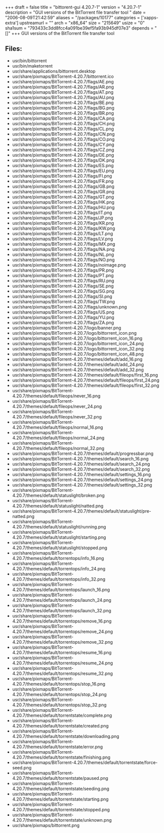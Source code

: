 +++
draft = false
title = "bittorent-gui 4.20.7-1"
version = "4.20.7-1"
description = "GUI versions of the BitTorrent file transfer tool "
date = "2006-08-09T21:42:59"
aliases = "/packages/10177"
categories = ['xapps-extra']
upstreamurl = ""
arch = "x86_64"
size = "215649"
usize = "0"
sha1sum = "793433c3dd8fcc4a091be39ef5fa93b945df07e3"
depends = "[]"
+++
GUI versions of the BitTorrent file transfer tool 

## Files: 
* usr/bin/bittorrent
* usr/bin/maketorrent
* usr/share/applications/bittorrent.desktop
* usr/share/pixmaps/BitTorrent-4.20.7/bittorrent.ico
* usr/share/pixmaps/BitTorrent-4.20.7/flags/AE.png
* usr/share/pixmaps/BitTorrent-4.20.7/flags/AR.png
* usr/share/pixmaps/BitTorrent-4.20.7/flags/AT.png
* usr/share/pixmaps/BitTorrent-4.20.7/flags/AU.png
* usr/share/pixmaps/BitTorrent-4.20.7/flags/BE.png
* usr/share/pixmaps/BitTorrent-4.20.7/flags/BG.png
* usr/share/pixmaps/BitTorrent-4.20.7/flags/BR.png
* usr/share/pixmaps/BitTorrent-4.20.7/flags/CA.png
* usr/share/pixmaps/BitTorrent-4.20.7/flags/CH.png
* usr/share/pixmaps/BitTorrent-4.20.7/flags/CL.png
* usr/share/pixmaps/BitTorrent-4.20.7/flags/CN.png
* usr/share/pixmaps/BitTorrent-4.20.7/flags/CO.png
* usr/share/pixmaps/BitTorrent-4.20.7/flags/CY.png
* usr/share/pixmaps/BitTorrent-4.20.7/flags/CZ.png
* usr/share/pixmaps/BitTorrent-4.20.7/flags/DE.png
* usr/share/pixmaps/BitTorrent-4.20.7/flags/DK.png
* usr/share/pixmaps/BitTorrent-4.20.7/flags/ES.png
* usr/share/pixmaps/BitTorrent-4.20.7/flags/EU.png
* usr/share/pixmaps/BitTorrent-4.20.7/flags/FI.png
* usr/share/pixmaps/BitTorrent-4.20.7/flags/FR.png
* usr/share/pixmaps/BitTorrent-4.20.7/flags/GB.png
* usr/share/pixmaps/BitTorrent-4.20.7/flags/GR.png
* usr/share/pixmaps/BitTorrent-4.20.7/flags/GT.png
* usr/share/pixmaps/BitTorrent-4.20.7/flags/HK.png
* usr/share/pixmaps/BitTorrent-4.20.7/flags/HU.png
* usr/share/pixmaps/BitTorrent-4.20.7/flags/IT.png
* usr/share/pixmaps/BitTorrent-4.20.7/flags/JP.png
* usr/share/pixmaps/BitTorrent-4.20.7/flags/KR.png
* usr/share/pixmaps/BitTorrent-4.20.7/flags/KW.png
* usr/share/pixmaps/BitTorrent-4.20.7/flags/LT.png
* usr/share/pixmaps/BitTorrent-4.20.7/flags/LV.png
* usr/share/pixmaps/BitTorrent-4.20.7/flags/MX.png
* usr/share/pixmaps/BitTorrent-4.20.7/flags/NA.png
* usr/share/pixmaps/BitTorrent-4.20.7/flags/NL.png
* usr/share/pixmaps/BitTorrent-4.20.7/flags/NO.png
* usr/share/pixmaps/BitTorrent-4.20.7/flags/noimage.png
* usr/share/pixmaps/BitTorrent-4.20.7/flags/PR.png
* usr/share/pixmaps/BitTorrent-4.20.7/flags/PT.png
* usr/share/pixmaps/BitTorrent-4.20.7/flags/RU.png
* usr/share/pixmaps/BitTorrent-4.20.7/flags/SE.png
* usr/share/pixmaps/BitTorrent-4.20.7/flags/SG.png
* usr/share/pixmaps/BitTorrent-4.20.7/flags/SI.png
* usr/share/pixmaps/BitTorrent-4.20.7/flags/TW.png
* usr/share/pixmaps/BitTorrent-4.20.7/flags/unknown.png
* usr/share/pixmaps/BitTorrent-4.20.7/flags/US.png
* usr/share/pixmaps/BitTorrent-4.20.7/flags/YU.png
* usr/share/pixmaps/BitTorrent-4.20.7/flags/ZA.png
* usr/share/pixmaps/BitTorrent-4.20.7/logo/banner.png
* usr/share/pixmaps/BitTorrent-4.20.7/logo/bittorrent_icon.png
* usr/share/pixmaps/BitTorrent-4.20.7/logo/bittorrent_icon_16.png
* usr/share/pixmaps/BitTorrent-4.20.7/logo/bittorrent_icon_24.png
* usr/share/pixmaps/BitTorrent-4.20.7/logo/bittorrent_icon_32.png
* usr/share/pixmaps/BitTorrent-4.20.7/logo/bittorrent_icon_48.png
* usr/share/pixmaps/BitTorrent-4.20.7/themes/default/add_16.png
* usr/share/pixmaps/BitTorrent-4.20.7/themes/default/add_24.png
* usr/share/pixmaps/BitTorrent-4.20.7/themes/default/add_32.png
* usr/share/pixmaps/BitTorrent-4.20.7/themes/default/fileops/first_16.png
* usr/share/pixmaps/BitTorrent-4.20.7/themes/default/fileops/first_24.png
* usr/share/pixmaps/BitTorrent-4.20.7/themes/default/fileops/first_32.png
* usr/share/pixmaps/BitTorrent-4.20.7/themes/default/fileops/never_16.png
* usr/share/pixmaps/BitTorrent-4.20.7/themes/default/fileops/never_24.png
* usr/share/pixmaps/BitTorrent-4.20.7/themes/default/fileops/never_32.png
* usr/share/pixmaps/BitTorrent-4.20.7/themes/default/fileops/normal_16.png
* usr/share/pixmaps/BitTorrent-4.20.7/themes/default/fileops/normal_24.png
* usr/share/pixmaps/BitTorrent-4.20.7/themes/default/fileops/normal_32.png
* usr/share/pixmaps/BitTorrent-4.20.7/themes/default/progressbar.png
* usr/share/pixmaps/BitTorrent-4.20.7/themes/default/search_16.png
* usr/share/pixmaps/BitTorrent-4.20.7/themes/default/search_24.png
* usr/share/pixmaps/BitTorrent-4.20.7/themes/default/search_32.png
* usr/share/pixmaps/BitTorrent-4.20.7/themes/default/settings_16.png
* usr/share/pixmaps/BitTorrent-4.20.7/themes/default/settings_24.png
* usr/share/pixmaps/BitTorrent-4.20.7/themes/default/settings_32.png
* usr/share/pixmaps/BitTorrent-4.20.7/themes/default/statuslight/broken.png
* usr/share/pixmaps/BitTorrent-4.20.7/themes/default/statuslight/natted.png
* usr/share/pixmaps/BitTorrent-4.20.7/themes/default/statuslight/pre-natted.png
* usr/share/pixmaps/BitTorrent-4.20.7/themes/default/statuslight/running.png
* usr/share/pixmaps/BitTorrent-4.20.7/themes/default/statuslight/starting.png
* usr/share/pixmaps/BitTorrent-4.20.7/themes/default/statuslight/stopped.png
* usr/share/pixmaps/BitTorrent-4.20.7/themes/default/torrentops/info_16.png
* usr/share/pixmaps/BitTorrent-4.20.7/themes/default/torrentops/info_24.png
* usr/share/pixmaps/BitTorrent-4.20.7/themes/default/torrentops/info_32.png
* usr/share/pixmaps/BitTorrent-4.20.7/themes/default/torrentops/launch_16.png
* usr/share/pixmaps/BitTorrent-4.20.7/themes/default/torrentops/launch_24.png
* usr/share/pixmaps/BitTorrent-4.20.7/themes/default/torrentops/launch_32.png
* usr/share/pixmaps/BitTorrent-4.20.7/themes/default/torrentops/remove_16.png
* usr/share/pixmaps/BitTorrent-4.20.7/themes/default/torrentops/remove_24.png
* usr/share/pixmaps/BitTorrent-4.20.7/themes/default/torrentops/remove_32.png
* usr/share/pixmaps/BitTorrent-4.20.7/themes/default/torrentops/resume_16.png
* usr/share/pixmaps/BitTorrent-4.20.7/themes/default/torrentops/resume_24.png
* usr/share/pixmaps/BitTorrent-4.20.7/themes/default/torrentops/resume_32.png
* usr/share/pixmaps/BitTorrent-4.20.7/themes/default/torrentops/stop_16.png
* usr/share/pixmaps/BitTorrent-4.20.7/themes/default/torrentops/stop_24.png
* usr/share/pixmaps/BitTorrent-4.20.7/themes/default/torrentops/stop_32.png
* usr/share/pixmaps/BitTorrent-4.20.7/themes/default/torrentstate/complete.png
* usr/share/pixmaps/BitTorrent-4.20.7/themes/default/torrentstate/created.png
* usr/share/pixmaps/BitTorrent-4.20.7/themes/default/torrentstate/downloading.png
* usr/share/pixmaps/BitTorrent-4.20.7/themes/default/torrentstate/error.png
* usr/share/pixmaps/BitTorrent-4.20.7/themes/default/torrentstate/finishing.png
* usr/share/pixmaps/BitTorrent-4.20.7/themes/default/torrentstate/force-seed.png
* usr/share/pixmaps/BitTorrent-4.20.7/themes/default/torrentstate/paused.png
* usr/share/pixmaps/BitTorrent-4.20.7/themes/default/torrentstate/seeding.png
* usr/share/pixmaps/BitTorrent-4.20.7/themes/default/torrentstate/starting.png
* usr/share/pixmaps/BitTorrent-4.20.7/themes/default/torrentstate/stopped.png
* usr/share/pixmaps/BitTorrent-4.20.7/themes/default/torrentstate/unknown.png
* usr/share/pixmaps/bittorrent.png
